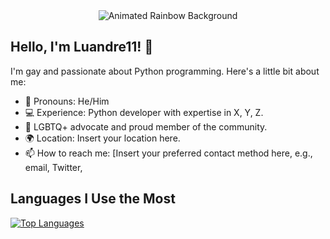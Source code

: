 <!-- Animated Rainbow Background -->
<div align="center">
    <img src="https://raw.githubusercontent.com/Luandre11/Luandre11/main/assets/rainbow.gif" alt="Animated Rainbow Background" />
</div>

<!-- Introduction -->
## Hello, I'm Luandre11! 🌈

I'm gay and passionate about Python programming. Here's a little bit about me:

- 🌟 Pronouns: He/Him
- 💻 Experience: Python developer with expertise in X, Y, Z.
- 🌈 LGBTQ+ advocate and proud member of the community.
- 🌍 Location: Insert your location here.
- 📫 How to reach me: [Insert your preferred contact method here, e.g., email, Twitter, 

<!-- Language Usage -->
## Languages I Use the Most

[![Top Languages](https://img.shields.io/github/languages/top/Luandre11/your-repo-name)](https://github.com/Luandre11/your-repo-name)

<!-- Replace "Luandre11/Luandre11" with your actual GitHub username and repository name -->



<!-- Additional Sections -->
<!-- Add more sections to your README as needed, such as projects, skills, education, etc. -->

